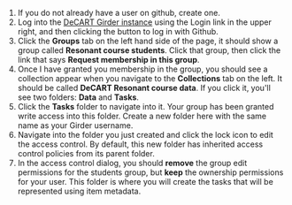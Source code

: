 1. If you do not already have a user on github, create one.
1. Log into the [DeCART Girder instance](https://decart-resonant.med.utah.edu/) using the Login link in the upper right,
   and then clicking the button to log in with Github.
1. Click the **Groups** tab on the left hand side of the page, it should show a group called **Resonant course students**.
   Click that group, then click the link that says **Request membership in this group**.
1. Once I have granted you membership in the group, you should see a collection appear when you navigate to the **Collections** tab on the left.
   It should be called **DeCART Resonant course data**. If you click it, you'll see two folders: **Data** and **Tasks**.
1. Click the **Tasks** folder to navigate into it. Your group has been granted write access into this folder. Create a new folder here
   with the same name as your Girder username.
1. Navigate into the folder you just created and click the lock icon to edit the access control. By default, this new folder has inherited
   access control policies from its parent folder.
1. In the access control dialog, you should **remove** the group edit permissions for the
   students group, but **keep** the ownership permissions for your user. This folder is where you will create the tasks that will be
   represented using item metadata.
   
